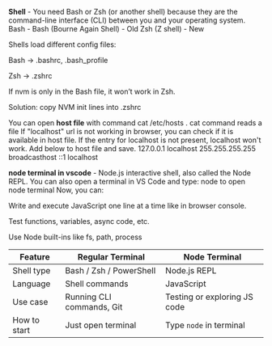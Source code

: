 **Shell** - You need Bash or Zsh (or another shell) because they are the command-line interface (CLI) between you and your operating system. 
Bash - Bash (Bourne Again Shell) - Old
Zsh (Z shell) - New

Shells load different config files:

Bash → .bashrc, .bash_profile

Zsh → .zshrc

If nvm is only in the Bash file, it won’t work in Zsh.

Solution: copy NVM init lines into .zshrc

You can open **host file** with command cat /etc/hosts . cat command reads a file
If "localhost" url is not working in browser, you can check if it is available in host file. If the entry for localhost is not present, localhost won't work. Add below to host file and save.
127.0.0.1        localhost
255.255.255.255  broadcasthost
::1              localhost

**node terminal in vscode** - Node.js interactive shell, also called the Node REPL. You can also open a terminal in VS Code and type: node to open node terminal
Now, you can:

Write and execute JavaScript one line at a time like in browser console.

Test functions, variables, async code, etc.

Use Node built-ins like fs, path, process

| Feature      | Regular Terminal          | Node Terminal                |
| ------------ | ------------------------- | ---------------------------- |
| Shell type   | Bash / Zsh / PowerShell   | Node.js REPL                 |
| Language     | Shell commands            | JavaScript                   |
| Use case     | Running CLI commands, Git | Testing or exploring JS code |
| How to start | Just open terminal        | Type `node` in terminal      |

